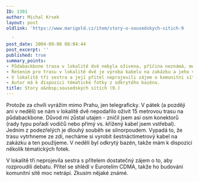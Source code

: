 ```yaml
---
ID: 1301
author: Michal Krsek
layout: post
oldlink: 'https://www.marigold.cz/item/story-o-sousedskych-sitich-9

  '
post_date: 2004-09-06 08:04:44
post_excerpt: ''
published: true
summary_points:
- Půdabackbone trasa v lokalitě dvě nebyla oživena, příčina neznámá, možný vliv silnoproudu.
- Řešením pro trasu v lokalitě dvě je výroba kabelu na zakázku a jeho výměna.
- V lokalitě tři sestra a její přítel neprojevili zájem o komunitní síť.
- Autor má k dispozici tématické fotky z odkrytého bazénu.
title: Story o&nbsp;sousedských sítích (9.)
---
```


<p>
Protože za chvíli vyrážím mimo Prahu, jen telegraficky. V pátek (a později ani v neděli) se nám v lokalitě dvě nepodařilo oživit 15 metrovou trasu na půdabackbone. Důvod mi zůstal utajen - zničil jsem asi osm konektorů (rady typu pořadí vodičů nebo přímý vs. křížený kabel jsem vstřebal). Jedním z podezřelých je dlouhý souběh se silnorpoudem. Vypadá to, že trasu vytrhneme ze zdi, necháme si vyrobit šestnáctimetrový kabel na zakázku a ten použijeme. V neděli byl odkrytý bazén, takže mám k dispozici několik tématických fotek.</p>
<p>
V lokalitě tři neprojevila sestra s přítelem dostatečný zájem o to, aby rozproudili debatu. Přítel se shlédl v Eurotelím CDMA, takže ho budování komunitní sítě moc netrápí. Zkusím nějaké známé.</p>